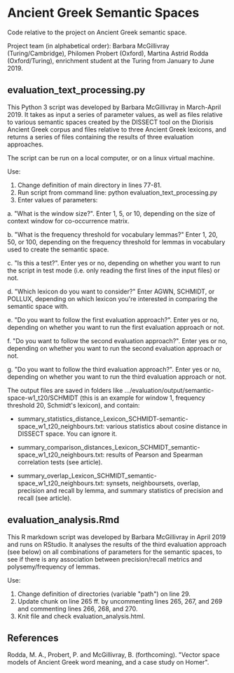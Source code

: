 # Ancient Greek Semantic Spaces

Code relative to the project on Ancient Greek semantic space. 

Project team (in alphabetical order): Barbara McGillivray (Turing/Cambridge), Philomen Probert (Oxford), Martina Astrid Rodda (Oxford/Turing), enrichment student at the Turing from January to June 2019.

## evaluation_text_processing.py

This Python 3 script was developed by Barbara McGillivray in March-April 2019. It takes as input a series of parameter values, as well as files relative to various semantic spaces created by the DISSECT tool on the Diorisis Ancient Greek corpus and files relative to three Ancient Greek lexicons, and returns a series of files containing the results of three evaluation approaches.

The script can be run on a local computer, or on a linux virtual machine. 

Use:

1. Change definition of main directory in lines 77-81.
2. Run script from command line: python evaluation_text_processing.py
3. Enter values of parameters:

  a. "What is the window size?". Enter 1, 5, or 10, depending on the size of context window for co-occurrence matrix.
  
  b. "What is the frequency threshold for vocabulary lemmas?" Enter 1, 20, 50, or 100, depending on the frequency threshold for lemmas in vocabulary used to create the semantic space.
  
  c. "Is this a test?". Enter yes or no, depending on whether you want to run the script in test mode (i.e. only reading the first lines of the input files) or not.
  
  d. "Which lexicon do you want to consider?" Enter AGWN, SCHMIDT, or POLLUX, depending on which lexicon you're interested in comparing the semantic space with.
  
  e. "Do you want to follow the first evaluation approach?". Enter yes or no, depending on whether you want to run the first evaluation approach or not.
  
  f. "Do you want to follow the second evaluation approach?". Enter yes or no, depending on whether you want to run the second evaluation approach or not.
  
  g. "Do you want to follow the third evaluation approach?". Enter yes or no, depending on whether you want to run the third evaluation approach or not.
  
  The output files are saved in folders like .../evaluation/output/semantic-space-w1_t20/SCHMIDT (this is an example for window 1, frequency threshold 20, Schmidt's lexicon), and contain:
  
  * summary_statistics_distance_Lexicon_SCHMIDT-semantic-space_w1_t20_neighbours.txt: various statistics about cosine distance in DISSECT space. You can ignore it.
  
  * summary_comparison_distances_Lexicon_SCHMIDT_semantic-space_w1_t20_neighbours.txt: results of Pearson and Spearman correlation tests (see article).
  
  * summary_overlap_Lexicon_SCHMIDT_semantic-space_w1_t20_neighbours.txt: synsets, neighboursets, overlap, precision and recall by lemma, and summary statistics of precision and recall (see article).


## evaluation_analysis.Rmd

This R markdown script was developed by Barbara McGillivray in April 2019 and runs on RStudio. It analyses the results of the third evaluation approach (see below) on all combinations of parameters for the semantic spaces, to see if there is any association between precision/recall metrics and polysemy/frequency of lemmas. 

Use:

1. Change definition of directories (variable "path") on line 29.
2. Update chunk on line 265 ff. by uncommenting lines 265, 267, and 269 and commenting lines 266, 268, and 270.
3. Knit file and check evaluation_analysis.html.


## References

Rodda, M. A., Probert, P. and McGillivray, B. (forthcoming). "Vector space models of Ancient Greek word meaning, and a case study on Homer".

